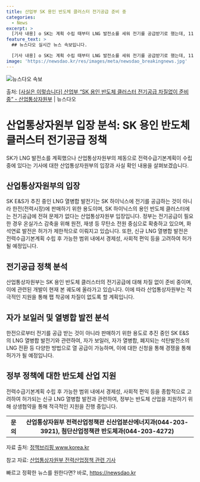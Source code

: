 ```yaml
---
title: 산업부 SK 용인 반도체 클러스터 전기공급 준비 중
categories:
  - News
excerpt: >
  [기사 내용] o SK는 계획 수립 때부터 LNG 발전소를 세워 전기를 공급받기로 했는데, 11차 전력수급기…
feature_text: >
  ## 뉴스다오 실시간 뉴스 속보입니다.

  [기사 내용] o SK는 계획 수립 때부터 LNG 발전소를 세워 전기를 공급받기로 했는데, 11차 전력수급기…
image: 'https://newsdao.kr/res/images/meta/newsdao_breakingnews.jpg'
---
```


![뉴스다오 속보](https://newsdao.kr/res/images/meta/newsdao_breakingnews.jpg)

<p>출처: <a href="https://newsdao.kr/3697" rel="dofollow">[사실은 이렇습니다] 산업부 “SK 용인 반도체 클러스터 전기공급 차질없이 준비 중” - 산업통상자원부</a> | 뉴스다오</p>

<h1>산업통상자원부 입장 분석: SK 용인 반도체 클러스터 전기공급 정책</h1>
<p data-ke-size="size16">SK가 LNG 발전소를 계획했으나 산업통상자원부의 제동으로 전력수급기본계획이 수립 중에 있다는 기사에 대한 산업통상자원부의 입장과 사실 확인 내용을 살펴보겠습니다.</p>

<h2>산업통상자원부의 입장</h2>
<p data-ke-size="size16">SK E&S가 추진 중인 LNG 열병합 발전기는 SK 하이닉스에 전기를 공급하는 것이 아니라 한전(전력시장)에 판매하기 위한 용도이며, SK 하이닉스의 용인 반도체 클러스터에는 전기공급에 전혀 문제가 없다는 산업통상자원부 입장입니다. 정부는 전기공급이 필요한 경우 온실가스 감축을 위해 원전, 재생 등 무탄소 전원 중심으로 확충하고 있으며, 화석연료 발전은 허가가 제한적으로 이뤄지고 있습니다. 또한, 신규 LNG 열병합 발전은 전력수급기본계획 수립 후 가능한 범위 내에서 경제성, 사회적 편익 등을 고려하여 허가될 예정입니다.</p>

<h2>전기공급 정책 분석</h2>
<p data-ke-size="size16">산업통상자원부는 SK 용인 반도체 클러스터의 전기공급에 대해 차질 없이 준비 중이며, 이에 관련된 개발이 현재 본 궤도에 올라가고 있습니다. 이에 따라 산업통상자원부는 적극적인 지원을 통해 팹 착공에 차질이 없도록 할 계획입니다.</p>

<h2>자가 보일러 및 열병합 발전 분석</h2>
<p data-ke-size="size16">한전으로부터 전기를 공급 받는 것이 아니라 판매하기 위한 용도로 추진 중인 SK E&S의 LNG 열병합 발전기와 관련하여, 자가 보일러, 자가 열병합, 폐지되는 석탄발전소의 LNG 전환 등 다양한 방법으로 열 공급이 가능하며, 이에 대한 신청을 통해 경쟁을 통해 허가가 될 예정입니다.</p>

<h2>정부 정책에 대한 반도체 산업 지원</h2>
<p data-ke-size="size16">전력수급기본계획 수립 후 가능한 범위 내에서 경제성, 사회적 편익 등을 종합적으로 고려하여 허가되는 신규 LNG 열병합 발전과 관련하여, 정부는 반도체 산업을 지원하기 위해 상생협약을 통해 적극적인 지원을 진행 중입니다.</p>

<table>
	<tr>
		<th>문의</th>
		<td style="text-align: center; height: 17px;"><b>산업통상자원부 전력산업정책관 신산업분산에너지과(044-203-3921), 첨단산업정책관 반도체과(044-203-4272)</b></td>
	</tr>
</table>

<p data-ke-size="size16">자료 출처: <a href="https://newsdao.kr/3697">정책브리핑 www.korea.kr</a></p>
<p data-ke-size="size16">참고 자료: <a href="https://newsdao.kr/3697">산업통상자원부 전력산업정책 관련 기사</a></p> 

빠르고 정확한 뉴스를 원한다면? 바로, <a href="https://newsdao.kr" rel="dofollow">https://newsdao.kr</a>


